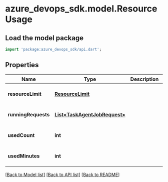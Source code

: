 # azure_devops_sdk.model.ResourceUsage

## Load the model package
```dart
import 'package:azure_devops_sdk/api.dart';
```

## Properties
Name | Type | Description | Notes
------------ | ------------- | ------------- | -------------
**resourceLimit** | [**ResourceLimit**](ResourceLimit.md) |  | [optional] [default to null]
**runningRequests** | [**List&lt;TaskAgentJobRequest&gt;**](TaskAgentJobRequest.md) |  | [optional] [default to []]
**usedCount** | **int** |  | [optional] [default to null]
**usedMinutes** | **int** |  | [optional] [default to null]

[[Back to Model list]](../README.md#documentation-for-models) [[Back to API list]](../README.md#documentation-for-api-endpoints) [[Back to README]](../README.md)


